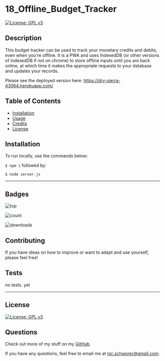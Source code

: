 # 18_Offline_Budget_Tracker

[![License: GPL v3](https://img.shields.io/badge/License-GPLv3-blue.svg)](https://www.gnu.org/licenses/gpl-3.0)

## Description 
This budget tracker can be used to track your monetary credits and debits, even when you're offline. It is a PWA and uses IndexedDB (or other versions of IndexedDB if not on chrome) to store offline inputs until you are back online, at which time it makes the appropriate requests to your database and updates your records.

Please see the deployed version here: 
https://dry-sierra-43064.herokuapp.com/

## Table of Contents
* [Installation](#installation)
* [Usage](#usage)
* [Credits](#credits)
* [License](#license)


## Installation
To run locally, use the commands below:

` $ npm i `
followed by:

` $ node server.js `



----
## Badges

![top](https://img.shields.io/github/languages/top/nicschworer/09_README_Generator)

![count](https://img.shields.io/github/languages/count/nicschworer/09_README_Generator)

![downloads](https://img.shields.io/github/downloads/nicschworer/09_README_Generator/total)


## Contributing

If you have ideas on how to improve or want to adapt and use yourself, please feel free!


## Tests

no tests. yet

----

## License

[![License: GPL v3](https://img.shields.io/badge/License-GPLv3-blue.svg)](https://www.gnu.org/licenses/gpl-3.0)


## Questions

Check out more of my stuff on my [GitHub](https://github.com/nicschworer ).

If you have any questions, feel free to email me at nic.schworer@gmail.com.